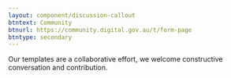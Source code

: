 ```yaml
---
layout: component/discussion-callout
btntext: Community
btnurl: https://community.digital.gov.au/t/form-page
btntype: secondary
---
```


Our templates are a collaborative effort, we welcome constructive conversation and contribution.
